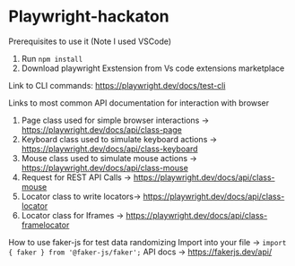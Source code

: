 # Playwright-hackaton

Prerequisites to use it (Note I used VSCode)

1. Run `npm install` 
2. Download playwright Exstension from Vs code extensions marketplace


Link to CLI commands: https://playwright.dev/docs/test-cli

Links to most common API documentation for interaction with browser

1. Page class used for simple browser interactions -> https://playwright.dev/docs/api/class-page
2. Keyboard class used to simulate keyboard actions -> https://playwright.dev/docs/api/class-keyboard
3. Mouse class used to simulate mouse actions -> https://playwright.dev/docs/api/class-mouse
4. Request for REST API Calls -> https://playwright.dev/docs/api/class-mouse
5. Locator class to write locators-> https://playwright.dev/docs/api/class-locator
6. Locator class for Iframes -> https://playwright.dev/docs/api/class-framelocator


How to use faker-js for test data randomizing 
Import into your file -> `import { faker } from '@faker-js/faker';`
API docs -> https://fakerjs.dev/api/
